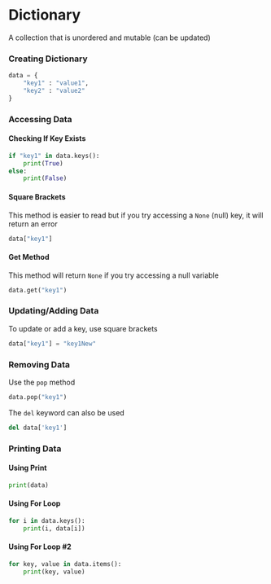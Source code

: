 # Dictionary

A collection that is unordered and mutable (can be updated)

### Creating Dictionary

```python
data = {
    "key1" : "value1",
    "key2" : "value2"
}
```

### Accessing Data

#### Checking If Key Exists

```python
if "key1" in data.keys():
    print(True)
else:
    print(False)
```

#### Square Brackets

This method is easier to read but if you try accessing a `None` (null) key, it will return an error

```python
data["key1"] 
```

#### Get Method

This method will return `None` if you try accessing a null variable

```python
data.get("key1")
```

### Updating/Adding Data

To update or add a key, use square brackets

```python
data["key1"] = "key1New"
```

### Removing  Data

Use the `pop` method

```python
data.pop("key1")
```

The `del` keyword can also be used

```python
del data['key1']
```

### Printing Data

#### Using Print

```python
print(data)
```

#### Using For Loop

```python
for i in data.keys():
    print(i, data[i])
```

#### Using For Loop #2

```python
for key, value in data.items():
    print(key, value)
```

